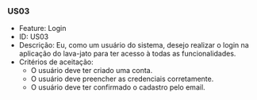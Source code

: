 ### US03

- Feature: Login
- ID: US03
- Descrição: Eu, como um usuário do sistema, desejo realizar o login na aplicação do lava-jato para ter acesso à todas as funcionalidades.
- Critérios de aceitação:
  * O usuário deve ter criado uma conta.
  * O usuário deve preencher as credenciais corretamente.
  * O usuário deve ter confirmado o cadastro pelo email.
  